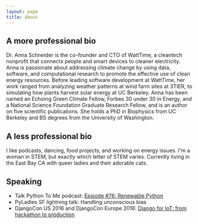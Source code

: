 ```yaml
---
layout: page
title: About 
---
```


## A more professional bio

Dr. Anna Schneider is the co-founder and CTO of WattTime, a cleantech nonprofit that connects people and smart devices to cleaner electricity. Anna is passionate about addressing climate change by using data, software, and computational research to promote the effective use of clean energy resources. Before leading software development at WattTime, her work ranged from analyzing weather patterns at wind farm sites at 3TIER, to simulating how plants harvest solar energy at UC Berkeley. Anna has been named an Echoing Green Climate Fellow, Forbes 30 under 30 in Energy, and a National Science Foundation Graduate Research Fellow, and is an author on five scientific publications. She holds a PhD in Biophysics from UC Berkeley and BS degrees from the University of Washington.

## A less professional bio

I like podcasts, dancing, food projects, and working on energy issues. I'm a woman in STEM, but exactly which letter of STEM varies. Currently living in the East Bay CA with queer ladies and their adorable cats.

## Speaking

* Talk Python To Me podcast: [Episode #76: Renewable Python](https://talkpython.fm/episodes/show/76/renewable-python)
* PyLadies SF lightning talk: Handling unconscious bias
* DjangoCon US 2016 and DjangoCon Europe 2016: [Django for IoT: from hackathon to production](https://www.youtube.com/watch?v=yv9xKEN4rXg)
